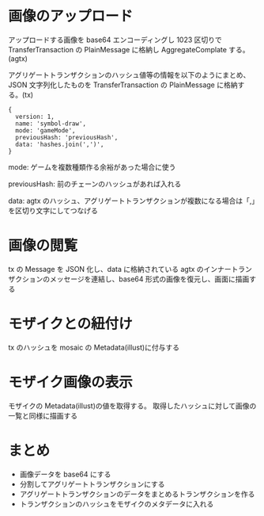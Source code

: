 # 画像のアップロード

アップロードする画像を base64 エンコーディングし 1023 区切りで TransferTransaction の PlainMessage に格納し AggregateComplate する。(agtx)

アグリゲートトランザクションのハッシュ値等の情報を以下のようにまとめ、JSON 文字列化したものを TransferTransaction の PlainMessage に格納する。(tx)

```
{
  version: 1,
  name: 'symbol-draw',
  mode: 'gameMode',
  previousHash: 'previousHash',
  data: 'hashes.join(',')',
}
```

mode: ゲームを複数種類作る余裕があった場合に使う

previousHash: 前のチェーンのハッシュがあれば入れる

data: agtx のハッシュ、アグリゲートトランザクションが複数になる場合は「,」を区切り文字にしてつなげる

# 画像の閲覧

tx の Message を JSON 化し、data に格納されている agtx のインナートランザクションのメッセージを連結し、base64 形式の画像を復元し、画面に描画する

# モザイクとの紐付け

tx のハッシュを mosaic の Metadata(illust)に付与する

# モザイク画像の表示

モザイクの Metadata(illust)の値を取得する。
取得したハッシュに対して画像の一覧と同様に描画する

# まとめ

- 画像データを base64 にする
- 分割してアグリゲートトランザクションにする
- アグリゲートトランザクションのデータをまとめるトランザクションを作る
- トランザクションのハッシュをモザイクのメタデータに入れる
